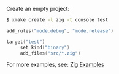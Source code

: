 
Create an empty project:

```bash
$ xmake create -l zig -t console test
```

```lua [xmake.lua]
add_rules("mode.debug", "mode.release")

target("test")
     set_kind("binary")
     add_files("src/*.zig")
```

For more examples, see: [Zig Examples](https://github.com/xmake-io/xmake/tree/master/tests/projects/zig)
